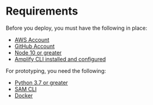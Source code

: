 # Requirements
Before you deploy, you must have the following in place:
*  [AWS Account](https://aws.amazon.com/account/) 
*  [GitHub Account](https://github.com/) 
*  [Node 10 or greater](https://nodejs.org/en/download/) 
*  [Amplify CLI installed and configured](https://aws-amplify.github.io/docs/cli-toolchain/quickstart#quickstart) 

For prototyping, you need the following:
*  [Python 3.7 or greater](https://realpython.com/installing-python/) 
*  [SAM CLI](https://docs.aws.amazon.com/serverless-application-model/latest/developerguide/serverless-sam-cli-install.html) 
*  [Docker](https://docs.docker.com/install/) 



